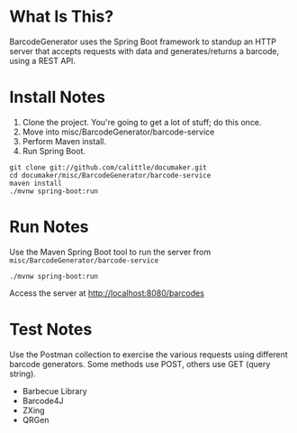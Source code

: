 # What Is This?
BarcodeGenerator uses the Spring Boot framework to standup an HTTP server that accepts requests with data and generates/returns a barcode, using a REST API.

# Install Notes
1. Clone the project. You're going to get a lot of stuff; do this once.
1. Move into misc/BarcodeGenerator/barcode-service
1. Perform Maven install.
1. Run Spring Boot.
```
git clone git://github.com/calittle/documaker.git
cd documaker/misc/BarcodeGenerator/barcode-service
maven install
./mvnw spring-boot:run
```
# Run Notes
Use the Maven Spring Boot tool to run the server from `misc/BarcodeGenerator/barcode-service`
```
./mvnw spring-boot:run
```
Access the server at [http://localhost:8080/barcodes](http://localhost:8080/barcodes)

# Test Notes
Use the Postman collection to exercise the various requests using different barcode generators. Some methods use POST, others use GET (query string).
* Barbecue Library
* Barcode4J
* ZXing
* QRGen
